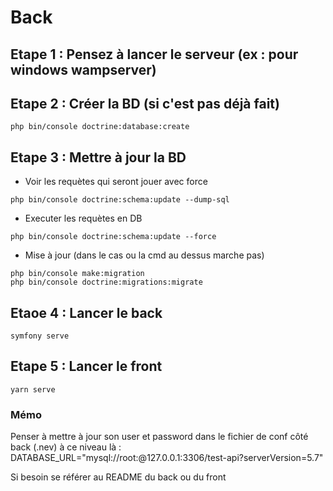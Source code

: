 # Back

## Etape 1 : Pensez à lancer le serveur (ex : pour windows wampserver)

## Etape 2 : Créer la BD (si c'est pas déjà fait)
```
php bin/console doctrine:database:create
```

## Etape 3 : Mettre à jour la BD

* Voir les requètes qui seront jouer avec force
```
php bin/console doctrine:schema:update --dump-sql
```
* Executer les requètes en DB
```
php bin/console doctrine:schema:update --force
```
* Mise à jour (dans le cas ou la cmd au dessus marche pas)
```
php bin/console make:migration
php bin/console doctrine:migrations:migrate
```

## Etaoe 4 : Lancer le back 
```
symfony serve
```

## Etape 5 : Lancer le front 
```
yarn serve
```


### Mémo
Penser à mettre à jour son user et password dans le fichier de conf côté back (.nev)
à ce niveau là : DATABASE_URL="mysql://root:@127.0.0.1:3306/test-api?serverVersion=5.7"

Si besoin se référer au README du back ou du front 





